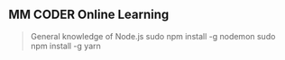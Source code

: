 ## MM CODER Online Learning

> General knowledge of Node.js
> sudo npm install -g nodemon
> sudo npm install -g yarn